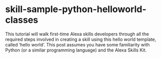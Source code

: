 # skill-sample-python-helloworld-classes
This tutorial will walk first-time Alexa skills developers through all the required steps involved in creating a skill using this hello world template, called ‘hello world’. This post assumes you have some familiarity with Python (or a similar programming language) and the Alexa Skills Kit.
